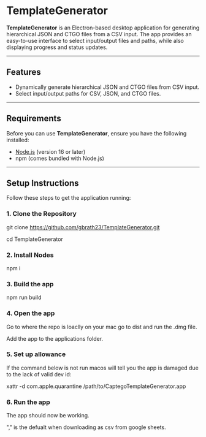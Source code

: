 # TemplateGenerator

**TemplateGenerator** is an Electron-based desktop application for generating hierarchical JSON and CTGO files from a CSV input. The app provides an easy-to-use interface to select input/output files and paths, while also displaying progress and status updates.

---

## Features

- Dynamically generate hierarchical JSON and CTGO files from CSV input.
- Select input/output paths for CSV, JSON, and CTGO files.

---

## Requirements

Before you can use **TemplateGenerator**, ensure you have the following installed:

- [Node.js](https://nodejs.org/) (version 16 or later)
- npm (comes bundled with Node.js)

---

## Setup Instructions

Follow these steps to get the application running:

### 1. Clone the Repository
git clone https://github.com/gbrath23/TemplateGenerator.git

cd TemplateGenerator

### 2. Install Nodes
npm i

### 3. Build the app
npm run build

### 4. Open the app 
Go to where the repo is loaclly on your mac go to dist and run the .dmg file.

Add the app to the applications folder.

### 5. Set up allowance 
If the command below is not run macos will tell you the app is damaged due to the lack of valid dev id:

xattr -d com.apple.quarantine /path/to/CaptegoTemplateGenerator.app

### 6. Run the app
The app should now be working.

"," is the defualt when downloading as csv from google sheets.
